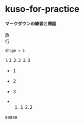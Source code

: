 # kuso-for-practice
#### マークダウンの練習と確認  
改  
行

`$hoge = 1`

1.１
2.２
3.３

* １
* ２
* ３

* 1. １
2.２


aaaaa